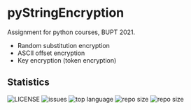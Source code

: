 # pyStringEncryption
Assignment for python courses, BUPT 2021.

- Random substitution encryption
- ASCII offset encryption
- Key encryption (token encryption)

## Statistics

![LICENSE](https://img.shields.io/github/license/novaELLIAS/pyStringEncryption)
![issues](https://img.shields.io/github/issues/novaELLIAS/pyStringEncryption)
![top language](https://img.shields.io/github/languages/top/novaELLIAS/pyStringEncryption)
![repo size](https://img.shields.io/github/repo-size/novaELLIAS/pyStringEncryption?label=repo%20size)
![repo size](https://img.shields.io/github/commit-activity/m/novaELLIAS/pyStringEncryption)
